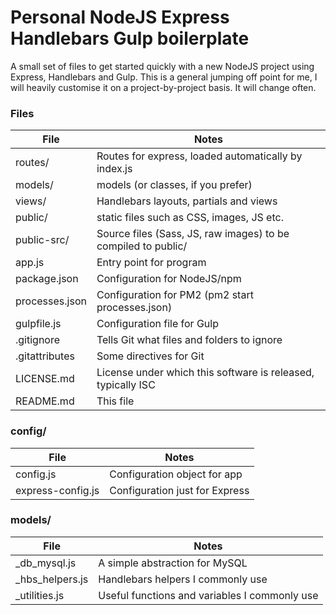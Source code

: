 # Personal NodeJS Express Handlebars Gulp boilerplate
A small set of files to get started quickly with a new NodeJS project using Express, Handlebars and Gulp.
This is a general jumping off point for me, I will heavily customise it on a project-by-project basis. It will change often.

### Files
| File | Notes |
| ---- | ----- |
| routes/ | Routes for express, loaded automatically by index.js |
| models/ | models (or classes, if you prefer) |
| views/ | Handlebars layouts, partials and views |
| public/ | static files such as CSS, images, JS etc. |
| public-src/ | Source files (Sass, JS, raw images) to be compiled to public/ |
| app.js | Entry point for program |
| package.json | Configuration for NodeJS/npm |
| processes.json | Configuration for PM2 (pm2 start processes.json) |
| gulpfile.js | Configuration file for Gulp |
| .gitignore | Tells Git what files and folders to ignore |
| .gitattributes | Some directives for Git |
| LICENSE.md | License under which this software is released, typically ISC |
| README.md | This file |

### config/
| File | Notes |
| ---- | ----- |
| config.js | Configuration object for app |
| express-config.js | Configuration just for Express |

### models/
| File | Notes |
| ---- | ----- |
| _db_mysql.js | A simple abstraction for MySQL |
| _hbs_helpers.js | Handlebars helpers I commonly use |
| _utilities.js | Useful functions and variables I commonly use |
